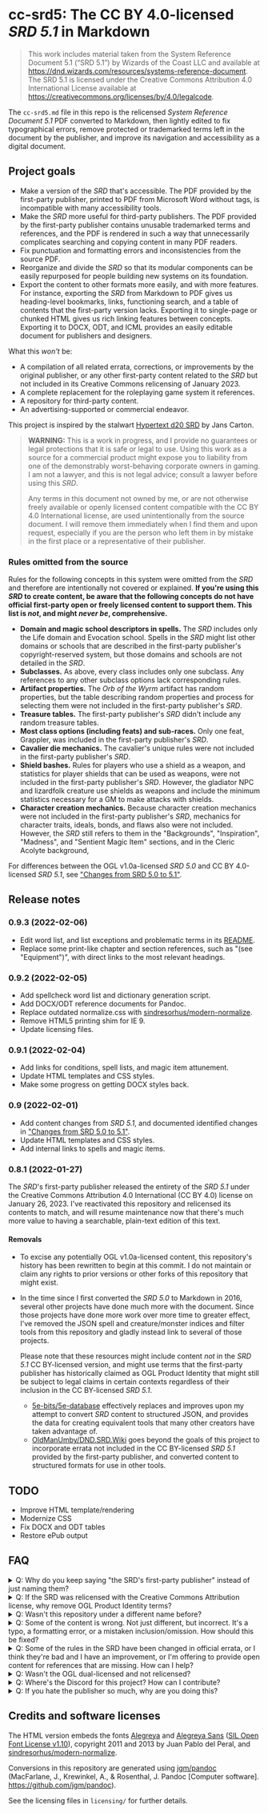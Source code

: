 # cc-srd5: The CC BY 4.0-licensed *SRD 5.1* in Markdown

> This work includes material taken from the System Reference Document 5.1 (“SRD 5.1”) by Wizards of the Coast LLC and available at https://dnd.wizards.com/resources/systems-reference-document. The SRD 5.1 is licensed under the Creative Commons Attribution 4.0 International License available at https://creativecommons.org/licenses/by/4.0/legalcode.

The `cc-srd5.md` file in this repo is the relicensed *System Reference Document 5.1* PDF converted to Markdown, then lightly edited to fix typographical errors, remove protected or trademarked terms left in the document by the publisher, and improve its navigation and accessibility as a digital document.

## Project goals

-   Make a version of the *SRD* that's accessible. The PDF provided by the first-party publisher, printed to PDF from Microsoft Word without tags, is incompatible with many accessibility tools.
-   Make the *SRD* more useful for third-party publishers. The PDF provided by the first-party publisher contains unusable trademarked terms and references, and the PDF is rendered in such a way that unnecessarily complicates searching and copying content in many PDF readers.
-   Fix punctuation and formatting errors and inconsistencies from the source PDF.
-   Reorganize and divide the *SRD* so that its modular components can be easily repurposed for people building new systems on its foundation.
-   Export the content to other formats more easily, and with more features. For instance, exporting the *SRD* from Markdown to PDF gives us heading-level bookmarks, links, functioning search, and a table of contents that the first-party version lacks. Exporting it to single-page or chunked HTML gives us rich linking features between concepts. Exporting it to DOCX, ODT, and ICML provides an easily editable document for publishers and designers.

What this *won't* be:

-   A compilation of all related errata, corrections, or improvements by the original publisher, or any other first-party content related to the *SRD* but not included in its Creative Commons relicensing of January 2023.
-   A complete replacement for the roleplaying game system it references.
-   A repository for third-party content.
-   An advertising-supported or commercial endeavor.

This project is inspired by the stalwart [Hypertext d20 SRD](http://www.d20srd.org/) by Jans Carton.

> **WARNING:** This is a work in progress, and I provide no guarantees or legal protections that it is safe or legal to use. Using this work as a source for a commercial product might expose you to liability from one of the demonstrably worst-behaving corporate owners in gaming. I am not a lawyer, and this is not legal advice; consult a lawyer before using this *SRD*.
>
> Any terms in this document not owned by me, or are not otherwise freely available or openly licensed content compatible with the CC BY 4.0 International license, are used unintentionally from the source document. I will remove them immediately when I find them and upon request, especially if you are the person who left them in by mistake in the first place or a representative of their publisher.

### Rules omitted from the source

Rules for the following concepts in this system were omitted from the *SRD* and therefore are intentionally not covered or explained. **If you're using this *SRD* to create content, be aware that the following concepts do not have official first-party open or freely licensed content to support them. This list is *not*, and might *never be*, comprehensive.**

-   **Domain and magic school descriptors in spells.** The *SRD* includes only the Life domain and Evocation school. Spells in the *SRD* might list other domains or schools that are described in the first-party publisher's copyright-reserved system, but those domains and schools are not detailed in the *SRD*.
-   **Subclasses.** As above, every class includes only one subclass. Any references to any other subclass options lack corresponding rules.
-   **Artifact properties.** The *Orb of the Wyrm* artifact has random properties, but the table describing random properties and process for selecting them were not included in the first-party publisher's *SRD*.
-   **Treasure tables.** The first-party publisher's *SRD* didn't include any random treasure tables.
-   **Most class options (including feats) and sub-races.** Only one feat, Grappler, was included in the first-party publisher's *SRD*.
-   **Cavalier die mechanics.** The cavalier's unique rules were not included in the first-party publisher's *SRD*.
-   **Shield bashes.** Rules for players who use a shield as a weapon, and statistics for player shields that can be used as weapons, were not included in the first-party publisher's *SRD*. However, the gladiator NPC and lizardfolk creature use shields as weapons and include the minimum statistics necessary for a GM to make attacks with shields.
-   **Character creation mechanics.** Because character creation mechanics were not included in the first-party publisher's *SRD*, mechanics for character traits, ideals, bonds, and flaws also were not included. However, the *SRD* still refers to them in the "Backgrounds", "Inspiration", "Madness", and "Sentient Magic Item" sections, and in the Cleric Acolyte background,

For differences between the OGL v1.0a-licensed *SRD 5.0* and CC BY 4.0-licensed *SRD 5.1*, see ["Changes from SRD 5.0 to 5.1"](./changes-50-to-51.md).

## Release notes

### 0.9.3 (2022-02-06)

- Edit word list, and list exceptions and problematic terms in its [README](dictionaries/README.md).
- Replace some print-like chapter and section references, such as "(see "Equipment")", with direct links to the most relevant headings.

### 0.9.2 (2022-02-05)

- Add spellcheck word list and dictionary generation script.
- Add DOCX/ODT reference documents for Pandoc.
- Replace outdated normalize.css with [sindresorhus/modern-normalize](https://github.com/sindresorhus/modern-normalize).
- Remove HTML5 printing shim for IE 9.
- Update licensing files.

### 0.9.1 (2022-02-04)

- Add links for conditions, spell lists, and magic item attunement.
- Update HTML templates and CSS styles.
- Make some progress on getting DOCX styles back.

### 0.9 (2022-02-01)

- Add content changes from *SRD 5.1*, and documented identified changes in ["Changes from SRD 5.0 to 5.1"](./changes-50-to-51.md).
- Update HTML templates and CSS styles.
- Add internal links to spells and magic items.

### 0.8.1 (2022-01-27)

The *SRD*'s first-party publisher released the entirety of the *SRD 5.1* under the Creative Commons Attribution 4.0 International (CC BY 4.0) license on January 26, 2023. I've reactivated this repository and relicensed its contents to match, and will resume maintenance now that there's much more value to having a searchable, plain-text edition of this text.

#### Removals

- To excise any potentially OGL v1.0a-licensed content, this repository's history has been rewritten to begin at this commit. I do not maintain or claim any rights to prior versions or other forks of this repository that might exist.
- In the time since I first converted the *SRD 5.0* to Markdown in 2016, several other projects have done much more with the document. Since those projects have done more work over more time to greater effect, I've removed the JSON spell and creature/monster indices and filter tools from this repository and gladly instead link to several of those projects.

  Please note that these resources might include content *not* in the *SRD 5.1* CC BY-licensed version, and might use terms that the first-party publisher has historically claimed as OGL Product Identity that might still be subject to legal claims in certain contexts regardless of their inclusion in the CC BY-licensed *SRD 5.1*.

  - [5e-bits/5e-database](https://github.com/5e-bits/5e-database) effectively replaces and improves upon my attempt to convert *SRD* content to structured JSON, and provides the data for creating equivalent tools that many other creators have taken advantage of.
  - [OldManUmby/DND.SRD.Wiki](https://github.com/OldManUmby/DND.SRD.Wiki) goes beyond the goals of this project to incorporate errata not included in the CC BY-licensed *SRD 5.1* provided by the first-party publisher, and converted content to structured formats for use in other tools.

## TODO

- Improve HTML template/rendering
- Modernize CSS
- Fix DOCX and ODT tables
- Restore ePub output

## FAQ

<details>
<summary>Q: Why do you keep saying "the SRD's first-party publisher" instead of just naming them?</summary>

- A: Per the "Legal Information" section of the first-party publisher's *SRD* PDF:

  > Please do not include any other attribution regarding (the first-party publisher) other than that provided above. You may, however, include a statement on your work that it is “compatible with fifth edition” or “5E compatible.”

  Because of the the first-party publisher's poor corporate citizenship and openly toxic attempts to wield legal powers over the existing open license prior to this relicensing, I decline to provide them with more reasons to act against this or any project. For that matter I also decline to provide them with any more attribution to this work than is absolutely, legally necessary.

</details>

<details>
<summary>Q: If the SRD was relicensed with the Creative Commons Attribution license, why remove OGL Product Identity terms?</summary>

- A: I'm not a lawyer, but Creative Commons licenses are copyright licenses, not trademark licenses. Thanks to the OGL Product Identity list, the first-party publisher openly identifies terms to which it wishes to reserve additional rights. Many of these terms are actively used in trademarks owned by the first-party publisher for products that are not covered by either the OGL or Creative Commons licenses.

  Therefore, out of an abundance of legal caution and with the knowledge that the first-party publisher has a recent and toxic history of actively and aggressively threatening works that are adjacent to its trademark rights, this work removes or replaces those terms. The first-party publisher's Product Identity claims are broad and vague, which means this work likely still contains terms that the first-party publisher might still try to claim.

  Additionally, many Product Identity terms are used in the *SRD* only in examples and are, at best, unnecessary. In several cases, the Product Identity terms only add confusion for people with limited or no knowledge of the copyright-reserved, trademark-protected campaign settings or accessory products, and the *SRD* is arguably improved by removing them.

  When the first-party publisher released the *SRD 5.1*, its updates to the original *SRD 5.0* were largely comprised of removing Product Identity terms from that original *SRD*. However, that update did not remove all such terms, nor did it even remove such terms with internal consistency, leaving existing Product Identity terms intact but orphaned of any context, while even adding new and unnecessary Product Identity terms without context.

  By removing potentially protected terms that the first-party publisher negligently left in their openly licensed reference document, this project aims to make the rules safer to reuse in publicly distributed homebrew and hobby projects.

</details>

<details>
<summary>Q: Wasn't this repository under a different name before?</summary>

- A: I initially converted the OGL v1.0a *SRD 5.0* to Markdown in 2016. To remove all claims that the first-party publisher might attempt to make on the content as released under the potentially revocable OGL v1.0a license, I've rewritten the history of this repository to remove all prior commits, deleted the repository from this host, and recreated it under a new name using the Creative Commons Attribution license from its origin.

  I do not claim any rights to, nor will I maintain or provide support for, any forks or copies of the original repository.

</details>

<details>
<summary>Q: Some of the content is wrong. Not just different, but incorrect. It's a typo, a formatting error, or a mistaken inclusion/omission. How should this be fixed?</summary>

- A: File an issue or pull request in this repository. Be as detailed as possible about both where the error is located, and where I can find the correct information in the *SRD 5.1* PDF. If I can't find the error based on your description, I'll close the issue.

</details>

<details>
<summary>Q: Some of the rules in the SRD have been changed in official errata, or I think they're bad and I have an improvement, or I'm offering to provide open content for references that are missing. How can I help?</summary>

- A: This project will not incorporate any errata, even where it makes sense to, because the first-party publisher has not explicitly released any *SRD* or 5E-compatible errata under the CC BY 4.0 International license, or any compatible license, except for any changes made in its updates to the *SRD 5.1* compared to its *SRD 5.0*. If that situation ever changes, file an issue and provide specific details and links to the first-party publisher's official release of such openly licensed errata.

  I know game mechanics, including the mechanical changes described by the errata, are not copyrighted, and that the errata could be rephrased or reincorporated in this work without using the copyrighted text. But the OGL exists, and this Creative Commons relicensing occurred, because of the potential liability of using even excerpts of copyrighted rules text not available under any open license, or available only under the OGL v1.0a or more restrictive copyright licenses.

  Additionally, I'm not a sufficient authority on the system's rules to judge whether your proposed fix to a rule is an improvement, even if your proposed improvement is original work and you offer to freely or openly license it. Improving the _rules content_ of the *SRD* is explicitly _not_ a goal of this project. If you want to do so, fork this project and take ownership of your improvements.

</details>

<details>
<summary>Q: Wasn't the OGL dual-licensed and not relicensed?</summary>

- A: Firstly, the terms are not exclusive. "Relicensing" means the *SRD* content's licensing terms changed. They have.

  Secondly, upon the publication of the CC BY *SRD*, the *SRD*'s contents would have been remained licensed under both the OGL and CC BY even if the first-party publisher removed every copy of the OGL v1.0a *SRD* from their website, because the OGL *SRD* had already been published and an entity cannot "depublish" a published work. New OGL-licensed works derived from the OGL-licensed *SRD 5.1* would still be legally possible. Likewise, if the first-party publisher decides tomorrow to remove all CC BY copies of the *SRD 5.1* from its website and host only the OGL v1.0a version, or any other licensed version, or no version at all, the CC BY *SRD 5.1* would still exist.

  (Indeed, the first-party publisher signaling that it wanted to deauthorize the OGL, something that potentially wasn't even legally viable, _is the context_ for the CC BY relicensing. If the OGL v1.0a had been deauthorized or otherwise revoked, this would be more relevant.)

  Thirdly, simply providing an already published work under its prior license is not the act commonly referred to as "dual-licensing", which strongly and uniquely implies _ongoing maintenance of a work across both licenses_. For a relevant example of that, refer to [FATE Core's dual-licensed OGL and CC BY SRDs](https://www.faterpg.com/licensing/licensing-fate-cc-by/), which has a history of dual-licensed maintenance from 2016 to 2020.

  If the first-party publisher updates the *SRD* and maintains both licensed versions in step, or even with divergent updates, it'd be easier to call the *SRD* "dual-licensed". If the first-party publisher updates and maintains only one licensed version of the *SRD*, it'd be much harder to call the *SRD* "dual-licensed", because it demonstrably would be not only divergent in content but also in timeliness.

  (One wouldn't consider an open-source product that relicenses and stops updating the older versions with new content as "dual-licensed", even if you could technically use and derive products from either version under each version's license.)

  And in any of these cases, it would still be true to note that the *SRD* had been relicensed, because the licensing terms had changed.

  Considering that the *SRD*'s content hasn't been updated since 2016, even with the CC BY relicensing, there's no indication that the first-party publisher intends to maintain _any_ version of the *SRD* going forward. So calling the *SRD* "dual-licensed", even if true on a highly technical technicality, still implies that there are two copies of the *SRD* maintained by the first-party publisher under different licenses. In reality, there are none --- only a _relicensed_ copy of the OGL v1.0a-licensed content from 2016. (The first-party publisher's *SRD* FAQ [plainly points people to their storefront to buy additional rules](https://dnd.wizards.com/resources/systems-reference-document#:~:text=will%20more%20content%20be%20added%20to%20the%20srd%3F), and notes that any additions would occur only to "keep this document and its contents compatible with the latest D&D rules", in which case the publisher is already six years behind in incorporating errata and [fixing omissions](#rules-omitted-from-the-source).)

  I'd consider using the term "dual-licensed" only if the first-party publisher changes this behavior, and I'd still feel no obligation.

  Finally, and more entirely my opinion, I don't see a reason for the OGL v1.0a *SRD* to continue to matter for any new works since being relicensed CC BY. The OGL *SRD*'s value was solely in supporting existing OGL products that won't be updated, or which rely entirely on other OGL-licensed products. I see no benefits to using the OGL *SRD* in any way compared to the CC BY license, especially for works that intend to be used on any medium beyond a print document or PDF published primarily for a United States-based market. [The first-party publisher all but agrees;](https://dnd.wizards.com/resources/systems-reference-document#:~:text=How%20is%20this,5.1%20content.) I'd argue that the publisher makes the OGL *SRD* available for download solely because doing anything else would cause people to complain even more about it.

</details>

<details>
<summary>Q: Where's the Discord for this project? How can I contribute?</summary>

- A: I don't plan on building or maintaining a community around this resource. If you want to participate in a community working on an open resource based on the 5E-compatible *SRD*, go to [5e-bits](https://github.com/5e-bits).

  Hosting this resource costs me nothing, and accepting payment or donations is a liability that I happily decline.

</details>

<details>
<summary>Q: If you hate the publisher so much, why are you doing this?</summary>

- A: Regardless of whether I like the publisher or these rules, this system is popular enough to be responsible for growing a hobby I've loved for decades to an extent I hardly could have ever imagined. The people I've played it with are poorly served by the corporation that owns it.

  Regardless of the still questionable, market-driven motives that led the first-party publisher relicensing this content to a truly open license, its action provides an opportunity to make these rules more accessible, expand this hobby to more people and more communities in ways not driven primarily or exclusively by monetization and profit, and inspire more people to create stories, mechanics, and experiences that have a long history of exceeding anything that the first-party publisher is capable of making.

  In particular, the *SRD* as it was originally released was insultingly poor: polluted with legal Product Identity traps, in a format pointlessly inaccessible to people with vision disabilities, poorly edited and laden with careless copy-and-paste mistakes, and missing fundamental components that made it unusable as a literal reference document for the system.

  This mess of an *SRD* received all of one update months later, one that didn't even resolve all of the problems openly and publicly identified and reported at the time, and then nothing in the more than six years hence. The publisher made no attempt to host the *SRD* in literally any other format but the least accessible one available to them, instead handing that work --- and all of its potential and ever-threatening liability --- to unpaid fans and opportunistic ad-supported websites.

  Back in 2016, I had a player beyond excited to create OGL-licensed 5E-compatible content, but literally couldn't read the *SRD* because the first-party publisher was either too lazy or incompetent to export a tagged PDF fully compatible with contemporary screen readers. Back then, there were no reliable *SRD 5.0* websites. This project tried to resolve these fundamental issues because even then this system consumed all of the attention of legions of new players, even when more accessible, less expensive, better supported, and more open systems were already thriving in a smaller marketplace. The network effects alone of the system's name, brand, and retail distribution, even with all of its historical baggage, were and still remain overwhelming.

  That player is still playing and making games because they had this resource, even if both they and I have since left this system behind for ones that did more to be usable, accessible, and enjoyable. But I still do this for that player because I know that there are many players like them, and nearly seven years after the *SRD*'s flawed release, the only official document is ***still*** the same ugly, badly edited PDF from 2016 with poor accessibility and a bunch of trademark traps.

</details>

## Credits and software licenses

The HTML version embeds the fonts [Alegreya](https://github.com/huertatipografica/Alegreya) and [Alegreya Sans](https://github.com/huertatipografica/Alegreya-Sans) ([SIL Open Font License v1.10](http://www.fontsquirrel.com/license/alegreya-sans)), copyright 2011 and 2013 by Juan Pablo del Peral, and [sindresorhus/modern-normalize](https://github.com/sindresorhus/modern-normalize).

Conversions in this repository are generated using [jgm/pandoc](https://github.com/jgm/pandoc) (MacFarlane, J., Krewinkel, A., & Rosenthal, J. Pandoc \[Computer software\]. https://github.com/jgm/pandoc).

See the licensing files in `licensing/` for further details.
